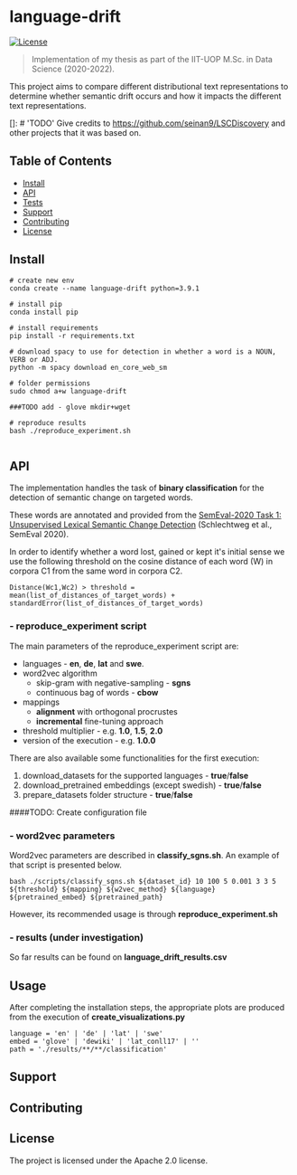 # language-drift


[![License](https://img.shields.io/badge/License-Apache%202.0-blue.svg)](https://opensource.org/licenses/Apache-2.0)

> Implementation of my thesis as part of the IIT-UOP M.Sc. in Data Science (2020-2022). 

This project aims to compare different distributional text representations to determine whether semantic drift occurs and how it impacts the different text representations.

[]: # 'TODO' Give credits to https://github.com/seinan9/LSCDiscovery and other projects that it was based on.

## Table of Contents

- [Install](#install)
- [API](#api)
- [Tests](#tests)
- [Support](#support)
- [Contributing](#contributing)
- [License](#license)

## Install

```
# create new env
conda create --name language-drift python=3.9.1

# install pip
conda install pip

# install requirements
pip install -r requirements.txt

# download spacy to use for detection in whether a word is a NOUN, VERB or ADJ.
python -m spacy download en_core_web_sm

# folder permissions
sudo chmod a+w language-drift

###TODO add - glove mkdir+wget 

# reproduce results
bash ./reproduce_experiment.sh


```

## API
The implementation handles the task of **binary classification** for the detection of semantic change on targeted words.

These words are annotated and provided from the [SemEval-2020 Task 1: Unsupervised Lexical Semantic Change Detection](https://aclanthology.org/2020.semeval-1.1) (Schlechtweg et al., SemEval 2020).

In order to identify whether a word lost, gained or kept it's initial sense we use the following threshold on the cosine distance of each word (W) in corpora C1 from the same word in corpora C2.

```
Distance(Wc1,Wc2) > threshold = mean(list_of_distances_of_target_words) + standardError(list_of_distances_of_target_words)
```

### - reproduce_experiment script
The main parameters of the reproduce_experiment script are:
- languages - **en**, **de**, **lat** and **swe**.
- word2vec algorithm
  - skip-gram with negative-sampling - **sgns**
  - continuous bag of words - **cbow**
- mappings
  - **alignment** with orthogonal procrustes
  - **incremental** fine-tuning approach
- threshold multiplier - e.g. **1.0**, **1.5**, **2.0**
- version of the execution - e.g. **1.0.0**

There are also available some functionalities for the first execution:
1. download_datasets for the supported languages   - **true**/**false**
2. download_pretrained embeddings (except swedish) - **true**/**false**
3. prepare_datasets folder structure - **true**/**false**

####TODO: Create configuration file
### - word2vec parameters
Word2vec parameters are described in **classify_sgns.sh**. 
An example of that script is presented below. 
```
bash ./scripts/classify_sgns.sh ${dataset_id} 10 100 5 0.001 3 3 5 ${threshold} ${mapping} ${w2vec_method} ${language} ${pretrained_embed} ${pretrained_path}
```
However, its recommended usage is through **reproduce_experiment.sh**  

### - results (under investigation)
So far results can be found on **language_drift_results.csv**


## Usage
After completing the installation steps, the appropriate plots are produced from the execution of **create_visualizations.py**
```
language = 'en' | 'de' | 'lat' | 'swe'
embed = 'glove' | 'dewiki' | 'lat_conll17' | ''
path = './results/**/**/classification'
```

## Support

## Contributing


## License
The project is licensed under the Apache 2.0 license.

